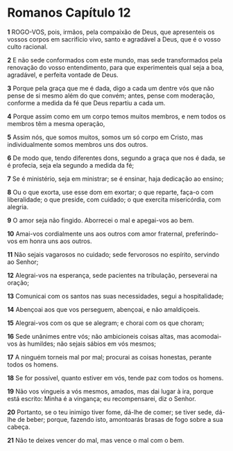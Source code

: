 # Romanos Capítulo 12

**1** 	ROGO-VOS, pois, irmãos, pela compaixão de Deus, que apresenteis os vossos corpos em sacrifício vivo, santo e agradável a Deus, que é o vosso culto racional.

**2** 	E não sede conformados com este mundo, mas sede transformados pela renovação do vosso entendimento, para que experimenteis qual seja a boa, agradável, e perfeita vontade de Deus.

**3** 	Porque pela graça que me é dada, digo a cada um dentre vós que não pense de si mesmo além do que convém; antes, pense com moderação, conforme a medida da fé que Deus repartiu a cada um.

**4** 	Porque assim como em um corpo temos muitos membros, e nem todos os membros têm a mesma operação,

**5** 	Assim nós, que somos muitos, somos um só corpo em Cristo, mas individualmente somos membros uns dos outros.

**6** 	De modo que, tendo diferentes dons, segundo a graça que nos é dada, se é profecia, seja ela segundo a medida da fé;

**7** 	Se é ministério, seja em ministrar; se é ensinar, haja dedicação ao ensino;

**8** 	Ou o que exorta, use esse dom em exortar; o que reparte, faça-o com liberalidade; o que preside, com cuidado; o que exercita misericórdia, com alegria.

**9** 	O amor seja não fingido. Aborrecei o mal e apegai-vos ao bem.

**10** 	Amai-vos cordialmente uns aos outros com amor fraternal, preferindo-vos em honra uns aos outros.

**11** 	Não sejais vagarosos no cuidado; sede fervorosos no espírito, servindo ao Senhor;

**12** 	Alegrai-vos na esperança, sede pacientes na tribulação, perseverai na oração;

**13** 	Comunicai com os santos nas suas necessidades, segui a hospitalidade;

**14** 	Abençoai aos que vos perseguem, abençoai, e não amaldiçoeis.

**15** 	Alegrai-vos com os que se alegram; e chorai com os que choram;

**16** 	Sede unânimes entre vós; não ambicioneis coisas altas, mas acomodai-vos às humildes; não sejais sábios em vós mesmos;

**17** 	A ninguém torneis mal por mal; procurai as coisas honestas, perante todos os homens.

**18** 	Se for possível, quanto estiver em vós, tende paz com todos os homens.

**19** 	Não vos vingueis a vós mesmos, amados, mas dai lugar à ira, porque está escrito: Minha é a vingança; eu recompensarei, diz o Senhor.

**20** 	Portanto, se o teu inimigo tiver fome, dá-lhe de comer; se tiver sede, dá-lhe de beber; porque, fazendo isto, amontoarás brasas de fogo sobre a sua cabeça.

**21** 	Não te deixes vencer do mal, mas vence o mal com o bem.


